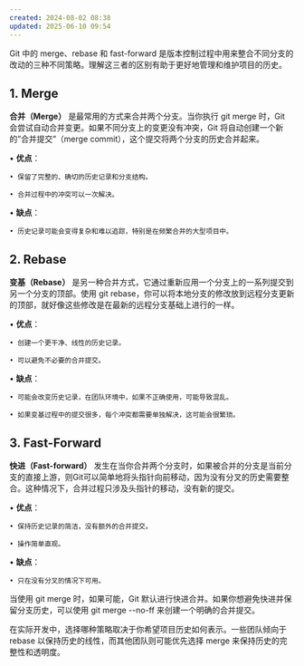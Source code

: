 ```yaml
---
created: 2024-08-02 08:38
updated: 2025-06-10 09:54
---
```


Git 中的 merge、rebase 和 fast-forward 是版本控制过程中用来整合不同分支的改动的三种不同策略。理解这三者的区别有助于更好地管理和维护项目的历史。

  

## **1. Merge**

  

**合并（Merge）** 是最常用的方式来合并两个分支。当你执行 git merge 时，Git 会尝试自动合并变更。如果不同分支上的变更没有冲突，Git 将自动创建一个新的”合并提交”（merge commit），这个提交将两个分支的历史合并起来。

  

• **优点**：

	• 保留了完整的、确切的历史记录和分支结构。
	
	• 合并过程中的冲突可以一次解决。

• **缺点**：

	• 历史记录可能会变得复杂和难以追踪，特别是在频繁合并的大型项目中。

  

## **2. Rebase**

  

**变基（Rebase）** 是另一种合并方式，它通过重新应用一个分支上的一系列提交到另一个分支的顶部。使用 git rebase，你可以将本地分支的修改放到远程分支更新的顶部，就好像这些修改是在最新的远程分支基础上进行的一样。

  

• **优点**：

	• 创建一个更干净、线性的历史记录。
	
	• 可以避免不必要的合并提交。

• **缺点**：

	• 可能会改变历史记录，在团队环境中，如果不正确使用，可能导致混乱。
	
	• 如果变基过程中的提交很多，每个冲突都需要单独解决，这可能会很繁琐。

  

## **3. Fast-Forward**

  

**快进（Fast-forward）** 发生在当你合并两个分支时，如果被合并的分支是当前分支的直接上游，则Git可以简单地将头指针向前移动，因为没有分叉的历史需要整合。这种情况下，合并过程只涉及头指针的移动，没有新的提交。

  

• **优点**：

	• 保持历史记录的简洁，没有额外的合并提交。
	
	• 操作简单直观。

• **缺点**：

	• 只在没有分叉的情况下可用。

  

当使用 git merge 时，如果可能，Git 默认进行快进合并。如果你想避免快进并保留分支历史，可以使用 git merge --no-ff 来创建一个明确的合并提交。

  

在实际开发中，选择哪种策略取决于你希望项目历史如何表示。一些团队倾向于 rebase 以保持历史的线性，而其他团队则可能优先选择 merge 来保持历史的完整性和透明度。